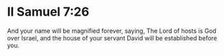 # II Samuel 7:26

And your name will be magnified forever, saying, The Lord of hosts is God over Israel, and the house of your servant David will be established before you.
